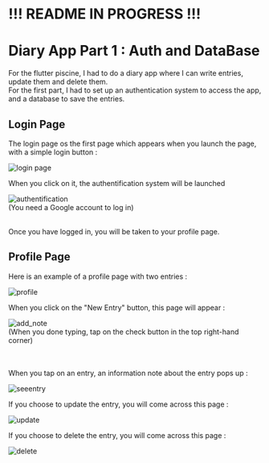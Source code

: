 # !!! README IN PROGRESS !!!

# Diary App Part 1 : Auth and DataBase

For the flutter piscine, I had to do a diary app where I can write entries, update them and delete them. <br/>
For the first part, I had to set up an authentication system to access the app, and a database to save the entries.

## Login Page

The login page os the first page which appears when you launch the page, with a simple login button : <br/>

![login page](https://github.com/Claken/Piscine_Flutter/assets/51683861/dfc79c22-9e7e-4b66-8a28-f37c1fe893f6)

When you click on it, the authentification system will be launched <br/>

![authentification](https://github.com/Claken/Piscine_Flutter/assets/51683861/24beefdc-e352-461e-9b86-c5387565b327)
<br/> (You need a Google account to log in)
<br/>

<br/>
Once you have logged in, you will be taken to your profile page.

## Profile Page

Here is an example of a profile page with two entries :

![profile](https://github.com/Claken/Piscine_Flutter/assets/51683861/504b943f-739d-461c-872c-87529726018e)

When you click on the "New Entry" button, this page will appear :

![add_note](https://github.com/Claken/Piscine_Flutter/assets/51683861/08ce8a5e-4748-40b4-82a0-611a9e7a896d)
<br/>
(When you done typing, tap on the check button in the top right-hand corner)
<br/>
<br/>
<br/>

When you tap on an entry, an information note about the entry pops up :

![seeentry](https://github.com/Claken/Piscine_Flutter/assets/51683861/25fde4ca-8792-411f-bc8f-1d3821c97f7d)

If you choose to update the entry, you will come across this page :

![update](https://github.com/Claken/Piscine_Flutter/assets/51683861/88fbb155-663d-48ec-a299-516acf704434)

If you choose to delete the entry, you will come across this page :

![delete](https://github.com/Claken/Piscine_Flutter/assets/51683861/52986c28-f8df-4012-a6d7-ad48a816517c)

